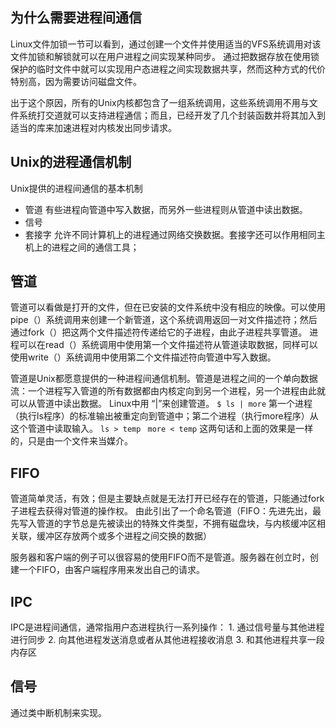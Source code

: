 ## 为什么需要进程间通信
Linux文件加锁一节可以看到，通过创建一个文件并使用适当的VFS系统调用对该文件加锁和解锁就可以在用户进程之间实现某种同步。
通过把数据存放在使用锁保护的临时文件中就可以实现用户态进程之间实现数据共享，然而这种方式的代价特别高，因为需要访问磁盘文件。

出于这个原因，所有的Unix内核都包含了一组系统调用，这些系统调用不用与文件系统打交道就可以支持进程通信；而且，已经开发了几个封装函数并将其加入到适当的库来加速进程对内核发出同步请求。
## Unix的进程通信机制
Unix提供的进程间通信的基本机制
- 管道
有些进程向管道中写入数据，而另外一些进程则从管道中读出数据。
- 信号
- 套接字
允许不同计算机上的进程通过网络交换数据。套接字还可以作用相同主机上的进程之间的通信工具；
## 管道
管道可以看做是打开的文件，但在已安装的文件系统中没有相应的映像。可以使用pipe（）系统调用来创建一个新管道，这个系统调用返回一对文件描述符；然后通过fork（）把这两个文件描述符传递给它的子进程，由此子进程共享管道。
进程可以在read（）系统调用中使用第一个文件描述符从管道读取数据，同样可以使用write（）系统调用中使用第二个文件描述符向管道中写入数据。

管道是Unix都愿意提供的一种进程间通信机制。管道是进程之间的一个单向数据流：一个进程写入管道的所有数据都由内核定向到另一个进程，另一个进程由此就可以从管道中读出数据。
Linux中用  “|”来创建管道。
`$ ls | more`
第一个进程（执行ls程序）的标准输出被重定向到管道中；第二个进程（执行more程序）从这个管道中读取输入。
`ls > temp `
`more < temp`
这两句话和上面的效果是一样的，只是由一个文件来当媒介。
## FIFO
管道简单灵活，有效；但是主要缺点就是无法打开已经存在的管道，只能通过fork子进程去获得对管道的操作权。
由此引出了一个命名管道（FIFO：先进先出，最先写入管道的字节总是先被读出的特殊文件类型，不拥有磁盘块，与内核缓冲区相关联，缓冲区存放两个或多个进程之间交换的数据）

服务器和客户端的例子可以很容易的使用FIFO而不是管道。服务器在创立时，创建一个FIFO，由客户端程序用来发出自己的请求。
## IPC
IPC是进程间通信，通常指用户态进程执行一系列操作：
	1. 通过信号量与其他进程进行同步
	2. 向其他进程发送消息或者从其他进程接收消息
	3.	和其他进程共享一段内存区
## 信号
通过类中断机制来实现。
